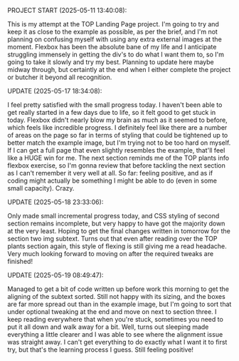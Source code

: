 PROJECT START (2025-05-11 13:40:08): 

This is my attempt at the TOP Landing Page project. I'm going to try and keep it as close to the example as possible, as per the brief, and I'm not planning on confusing myself with using any extra external images at the moment. Flexbox has been the absolute bane of my life and I anticipate struggling immensely in getting the div's to do what I want them to, so I'm going to take it slowly and try my best. Planning to update here maybe midway through, but certaintly at the end when I either complete the project or butcher it beyond all recognition.

UPDATE (2025-05-17 18:34:08):

I feel pretty satisfied with the small progress today. I haven't been able to get really started in a few days due to life, so it felt good to get stuck in today. Flexbox didn't nearly blow my brain as much as it seemed to before, which feels like incredible progress. I definitely feel like there are a number of areas on the page so far in terms of styling that could be tightened up to better match the example image, but I'm trying not to be too hard on myself. If I can get a full page that even slightly resembles the example, that'll feel like a HUGE win for me. The next section reminds me of the TOP plants info flexbox exercise, so I'm gonna review that before tackling the next section as I can't remember it very well at all. So far: feeling positive, and as if coding might actually be something I might be able to do (even in some small capacity). Crazy.

UPDATE (2025-05-18 23:33:06):

Only made small incremental progress today, and CSS styling of second section remains incomplete, but very happy to have got the majority down at the very least. Hoping to get the final changes written in tomorrow for the section two img subtext. Turns out that even after reading over the TOP plants section again, this style of flexing is still giving me a read headache. Very much looking forward to moving on after the required tweaks are finished!

UPDATE (2025-05-19 08:49:47):

Managed to get a bit of code written up before work this morning to get the aligning of the subtext sorted. Still not happy with its sizing, and the boxes are far more spread out than in the example image, but I'm going to sort that under optional tweaking at the end and move on next to section three. I keep reading everywhere that when you're stuck, sometimes you need to put it all down and walk away for a bit. Well, turns out sleeping made everything a little clearer and I was able to see where the alignment issue was straight away. I can't get everything to do exactly what I want it to first try, but that's the learning process I guess. Still feeling positive!